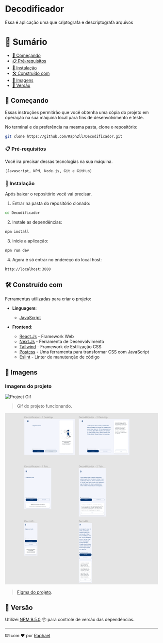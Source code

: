 # Decodificador

Essa é aplicação uma que criptografa e descriptografa arquivos

# 🔖 Sumário

- [🚀 Começando](#começando)
- [📋 Pré-requisitos](#pré-requisitos)
- [🔧 Instalação](#instalação)
- [🛠️ Construído com](#construído-com)
- [🎥 Imagens](#imagens)
- [📌 Versão](#versão)

<div id='começando'/> 

## 🚀 Começando

Essas instruções permitirão que você obtenha uma cópia do projeto em operação na sua máquina local para fins de desenvolvimento e teste.

No terminal e de preferência na mesma pasta, clone o repositório:

```sh
git clone https://github.com/Raph2ll/Decodificador.git
```

<div id='pré-requisitos'/>

### 📋 Pré-requisitos

Você ira precisar dessas tecnologias na sua máquina.

```sh
[Javascript, NPM, Node.js, Git e GitHub]
```

<div id='instalação'/>

### 🔧 Instalação

Após baixar o repositório você vai precisar.

1. Entrar na pasta do repositório clonado:

```sh
cd Decodificador
```

2. Instale as dependências:

```sh
npm install 
```

3. Inicie a aplicação:

```sh
npm run dev
```

4. Agora é só entrar no endereço do local host:

```sh
http://localhost:3000
```

## 🛠️ Construído com

Ferramentas utilizadas para criar o projeto:

- **Linguagem:** 
  - [JavaScript](https://www.javascript.com)

 - **Frontend**: 
    - [React.Js](https://pt-br.reactjs.org) - Framework Web
    - [Next.Js](https://nextjs.org) - Ferramenta de Desenvolvimento
    - [Tailwind](https://tailwindcss.com) - Framework de Estilização CSS
    - [Postcss](https://postcss.org) - Uma ferramenta para transformar CSS com JavaScript
    - [Eslint](https://eslint.org) - Linter de manutenção de código

<div id='imagens'/>

## 🎥 Imagens

### Imagens do projeto 

<img alt="Project Gif" width="600" src="/public/images/localhost_3000___-Google-Chrome-2023-04-15-08-56-51.gif" >

>  Gif do projeto funcionando.

<img alt="Figma" width="600" src="/public/images/figma.png" >

>  [Figma do projeto](https://www.figma.com/file/tvFEYhVfZTjdJ5P24RGV21?embed_host=share&kind=&node-id=0%3A1&t=tFWf6HPc1SvKye9t-1&viewer=1).

<div id='versão'/>

## 📌 Versão

Utilizei [NPM 9.5.0](https://www.npmjs.com) :package: para controle de versão das dependências.

---
⌨️ com ❤️ por [Raphael](https://github.com/Raph2ll)